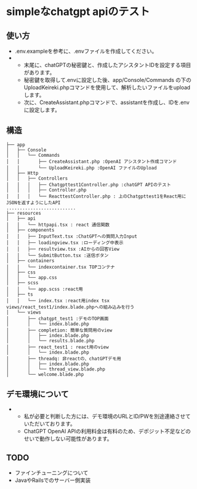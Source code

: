 # simpleなchatgpt apiのテスト

## 使い方

- .env.exampleを参考に、.envファイルを作成してください。
- * 末尾に、chatGPTの秘密鍵と、作成したアシスタントIDを設定する項目があります。
  * 秘密鍵を取得して.envに設定した後、app/Console/Commands の下のUploadKeireki.phpコマンドを使用して、解析したいファイルをuploadします。
  * 次に、CreateAssistant.phpコマンドで、assistantを作成し、IDを.envに設定します。

## 構造

```
├── app
│   ├── Console
│   │   └── Commands
│   │       ├── CreateAssistant.php :OpenAI アシスタント作成コマンド
│   │       └── UploadKeireki.php :OpenAI ファイルのUpload
│   ├── Http
│   │   ├── Controllers
│   │   │   ├── Chatgpttest1Controller.php :chatGPT APIのテスト
│   │   │   ├── Controller.php
│   │   │   └── ReacttestController.php : 上のChatgpttest1をReact用にJSONを返すようにしたAPI
..........................
├── resources
│   ├── api
│   │   └── httpapi.tsx : react 通信関数
│   ├── components
│   │   ├── InputText.tsx :ChatGPTへの質問入力Input
│   │   ├── loadingview.tsx :ローディング中表示
│   │   ├── resultview.tsx :AIからの回答View
│   │   └── SubmitButton.tsx :送信ボタン
│   ├── containers
│   │   └── indexcontainer.tsx TOPコンテナ
│   ├── css
│   │   └── app.css
│   ├── scss
│   │   └── app.scss :react用
│   ├── ts
│   │   └── index.tsx :react用index tsx views/react_test1/index.blade.phpへの組み込みを行う
│   └── views
│       ├── chatgpt_test1 :デモのTOP画面
│       │   └── index.blade.php
│       ├── completion: 簡単な質問用のview
│       │   ├── index.blade.php
│       │   └── results.blade.php
│       ├── react_test1 : react用のview
│       │   └── index.blade.php
│       ├── threadq: 非reactの、chatGPTデモ用
│       │   ├── index.blade.php
│       │   └── thread_view.blade.php
│       └── welcome.blade.php
```

## デモ環境について

- * 私が必要と判断した方には、デモ環境のURLとID/PWを別途連絡させていただいております。
  * ChatGPT OpenAI APIの利用料金は有料のため、デポジット不足などのせいで動作しない可能性があります。

## TODO

  * ファインチューニングについて
  * JavaやRailsでのサーバー側実装

